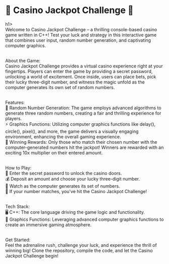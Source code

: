 <h1><b>🎰 Casino Jackpot Challenge </b>🎲</h1>h1><br>
Welcome to Casino Jackpot Challenge – a thrilling console-based casino game written in C++! Test your luck and strategy in this interactive game that combines user input, random number generation, and captivating computer graphics.<br><br>

About the Game:<br>
Casino Jackpot Challenge provides a virtual casino experience right at your fingertips. Players can enter the game by providing a secret password, unlocking a world of excitement. Once inside, users can place bets, pick their lucky three-digit number, and witness the magic unfold as the computer generates its own set of random numbers.<br><br>

Features:<br>
🎉 Random Number Generation: The game employs advanced algorithms to generate three random numbers, creating a fair and thrilling experience for players.<br>
⚡ Graphics Functions: Utilizing computer graphics functions like delay(), circle(), pixel(), and more, the game delivers a visually engaging environment, enhancing the overall gaming experience.<br>
💸 Winning Rewards: Only those who match their chosen number with the computer-generated numbers hit the jackpot! Winners are rewarded with an exciting 10x multiplier on their entered amount.<br><br>

How to Play:<br>
🤫 Enter the secret password to unlock the casino doors.<br>
💰 Deposit an amount and choose your lucky three-digit number.<br>
🎲 Watch as the computer generates its set of numbers.<br>
🎉 If your number matches, you've hit the Casino Jackpot Challenge!<br><br>

Tech Stack:<br>
🖥️ C++: The core language driving the game logic and functionality.<br>
🎨 Graphics Functions: Leveraging advanced computer graphics functions to create an immersive gaming atmosphere.<br><br>

Get Started:<br>
Feel the adrenaline rush, challenge your luck, and experience the thrill of winning big! Clone the repository, compile the code, and let the Casino Jackpot Challenge begin!

